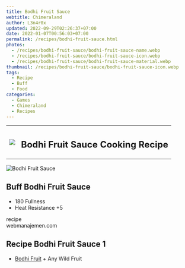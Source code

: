 ```yaml
---
title: Bodhi Fruit Sauce
webtitle: Chimeraland
author: L3n4r0x
updated: 2022-09-29T02:26:37+07:00
date: 2022-01-07T00:56:03+07:00
permalink: /recipes/bodhi-fruit-sauce.html
photos:
  - /recipes/bodhi-fruit-sauce/bodhi-fruit-sauce-name.webp
  - /recipes/bodhi-fruit-sauce/bodhi-fruit-sauce-icon.webp
  - /recipes/bodhi-fruit-sauce/bodhi-fruit-sauce-material.webp
thumbnail: /recipes/bodhi-fruit-sauce/bodhi-fruit-sauce-icon.webp
tags:
  - Recipe
  - Buff
  - Food
categories:
  - Games
  - Chimeraland
  - Recipes
---
```


<section id="bootstrap-wrapper"><link rel="stylesheet" href="https://cdn.statically.io/gh/dimaslanjaka/Web-Manajemen/40ac3225/css/bootstrap-4.5-wrapper.css"/><div class="row mb-2"><div class="col-md-12 mb-2"><table class="table" id="post-info"><tbody><tr><td><img class="d-inline-block me-2" src="/chimeraland/recipes/bodhi-fruit-sauce/bodhi-fruit-sauce-icon.webp" width="auto" height="auto"/></td><td><h1 class="fs-5">Bodhi Fruit Sauce Cooking Recipe</h1></td></tr></tbody></table></div></div><div class="card mb-2"><div class="row g-0"><div class="col-sm-4 position-relative mb-2"><img src="/chimeraland/recipes/bodhi-fruit-sauce/bodhi-fruit-sauce-material.webp" class="card-img fit-cover w-100 h-100" alt="Bodhi Fruit Sauce" data-fancybox="true"/></div><div class="col-sm-8 mb-2"><div class="card-body"><h2 class="card-title fs-5">Buff Bodhi Fruit Sauce</h2><div class="card-text"><ul><li>180 Fullness</li><li>Heat Resistance +5</li></ul></div><span class="badge rounded-pill bg-dark">recipe</span></div><div class="card-footer text-end text-muted">webmanajemen.com</div></div></div></div><div class="row mb-2"><div class="col-12 col-lg-6 recipe-item mb-2"><div class="card"><div class="card-body"><h2 class="card-title fs-5">Recipe Bodhi Fruit Sauce 1</h2><div class="card-text"><ul><li><a class="text-decoration-none" href="/chimeraland/materials/bodhi-fruit.html">Bodhi Fruit</a><span> + </span>Any Wild Fruit</li></ul></div></div></div></div></div></section>